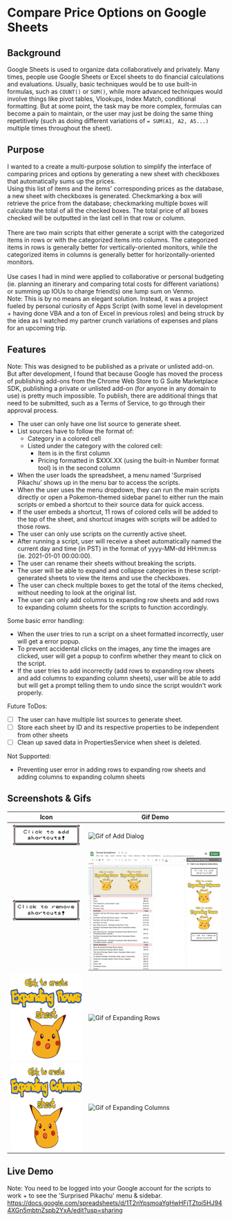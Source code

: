 # Compare Price Options on Google Sheets

## Background
Google Sheets is used to organize data collaboratively and privately. Many times, people use Google Sheets or Excel sheets to do financial calculations and evaluations. Usually, basic techniques would be to use built-in formulas, such as `COUNT()` or `SUM()`, while more advanced techniques would involve things like pivot tables, Vlookups, Index Match, conditional formatting. But at some point, the task may be more complex, formulas can become a pain to maintain, or the user may just be doing the same thing repetitively (such as doing different variations of `= SUM(A1, A2, A5...)` multiple times throughout the sheet).

## Purpose
I wanted to a create a multi-purpose solution to simplify the interface of comparing prices and options by generating a new sheet with checkboxes that automatically sums up the prices.  
Using this list of items and the items' corresponding prices as the database, a new sheet with checkboxes is generated. Checkmarking a box will retrieve the price from the database; checkmarking multiple boxes will calculate the total of all the checked boxes. The total price of all boxes checked will be outputted in the last cell in that row or column.
<br /> <br />
There are two main scripts that either generate a script with the categorized items in rows or with the categorized items into columns. The categorized items in rows is generally better for vertically-oriented monitors, while the categorized items in columns is generally better for horizontally-oriented monitors.
<br /> <br />
Use cases I had in mind were applied to collaborative or personal budgeting (ie. planning an itinerary and comparing total costs for different variations) or summing up IOUs to charge friend(s) one lump sum on Venmo.  
Note: This is by no means an elegant solution. Instead, it was a project fueled by personal curiosity of Apps Script (with some level in development + having done VBA and a ton of Excel in previous roles) and being struck by the idea as I watched my partner crunch variations of expenses and plans for an upcoming trip.

## Features
Note: This was designed to be published as a private or unlisted add-on. But after development, I found that because Google has moved the process of publishing add-ons from the Chrome Web Store to G Suite Marketplace SDK, publishing a private or unlisted add-on (for anyone in any domain to use) is pretty much impossible. To publish, there are additional things that need to be submitted, such as a Terms of Service, to go through their approval process.
<br />
- The user can only have one list source to generate sheet.
- List sources have to follow the format of:
  - Category in a colored cell
  - Listed under the category with the colored cell:
    - Item is in the first column
    - Pricing formatted in $XXX.XX (using the built-in Number format tool) is in the second column
- When the user loads the spreadsheet, a menu named 'Surprised Pikachu' shows up in the menu bar to access the scripts.
- When the user uses the menu dropdown, they can run the main scripts directly or open a Pokemon-themed sidebar panel to either run the main scripts or embed a shortcut to their source data for quick access.
- If the user embeds a shortcut, 11 rows of colored cells will be added to the top of the sheet, and shortcut images with scripts will be added to those rows.
- The user can only use scripts on the currently active sheet.
- After running a script, user will receive a sheet automatically named the current day and time (in PST) in the format of yyyy-MM-dd HH:mm:ss (ie. 2021-01-01 00:00:00).
- The user can rename their sheets without breaking the scripts.
- The user will be able to expand and collapse categories in these script-generated sheets to view the items and use the checkboxes.
- The user can check multiple boxes to get the total of the items checked, without needing to look at the original list.
- The user can only add columns to expanding row sheets and add rows to expanding column sheets for the scripts to function accordingly.

Some basic error handling:
- When the user tries to run a script on a sheet formatted incorrectly, user will get a error popup.
- To prevent accidental clicks on the images, any time the images are clicked, user will get a popup to confirm whether they meant to click on the script.
- If the user tries to add incorrectly (add rows to expanding row sheets and add columns to expanding column sheets), user will be able to add but will get a prompt telling them to undo since the script wouldn't work properly.

Future ToDos:
- [ ] The user can have multiple list sources to generate sheet.
- [ ] Store each sheet by ID and its respective properties to be independent from other sheets
- [ ] Clean up saved data in PropertiesService when sheet is deleted.

Not Supported:
- Preventing user error in adding rows to expanding row sheets and adding columns to expanding column sheets

## Screenshots & Gifs

| Icon | Gif Demo |
| ---- | --- |
| ![Image of Add Dialog](https://github.com/vanilla-willa/itemized-prices-comparison-google-sheets/blob/main/assets/dialog-clicktoadd.png) | ![Gif of Add Dialog](https://github.com/vanilla-willa/itemized-prices-comparison-google-sheets/blob/main/gifs/addshortcuts.gif) |
| ![Image of Remove Dialog](https://github.com/vanilla-willa/itemized-prices-comparison-google-sheets/blob/main/assets/dialog-clicktoremove.png) | ![Gif of Remove Dialog](https://github.com/vanilla-willa/itemized-prices-comparison-google-sheets/blob/main/gifs/removeshortcuts.gif) |
| <img src="https://github.com/vanilla-willa/itemized-prices-comparison-google-sheets/blob/main/assets/expandingrowspika-510x450.png" width="227" height="200"> | ![Gif of Expanding Rows](https://github.com/vanilla-willa/itemized-prices-comparison-google-sheets/blob/main/gifs/expandrows.gif) |
| <img src="https://github.com/vanilla-willa/itemized-prices-comparison-google-sheets/blob/main/assets/expandingcolumnspika-600x450.png" width="266" height="200"> | ![Gif of Expanding Columns](https://github.com/vanilla-willa/itemized-prices-comparison-google-sheets/blob/main/gifs/expandcolumns.gif)

## Live Demo
Note: You need to be logged into your Google account for the scripts to work + to see the 'Surprised Pikachu' menu & sidebar.
https://docs.google.com/spreadsheets/d/1T2nYpsmoaYgHwHFjTZtoi5HJ944XGn5mbtnZspb2YxA/edit?usp=sharing
